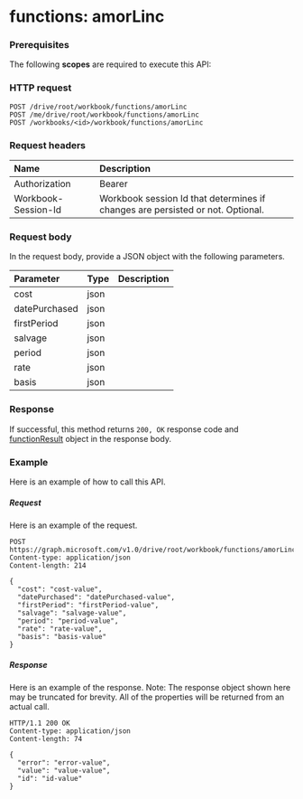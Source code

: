 # functions: amorLinc


### Prerequisites
The following **scopes** are required to execute this API: 
### HTTP request
<!-- { "blockType": "ignored" } -->
```http
POST /drive/root/workbook/functions/amorLinc
POST /me/drive/root/workbook/functions/amorLinc
POST /workbooks/<id>/workbook/functions/amorLinc

```
### Request headers
| Name       | Description|
|:---------------|:----------|
| Authorization  | Bearer <code>|
| Workbook-Session-Id  | Workbook session Id that determines if changes are persisted or not. Optional.|

### Request body
In the request body, provide a JSON object with the following parameters.

| Parameter	   | Type	|Description|
|:---------------|:--------|:----------|
|cost|json||
|datePurchased|json||
|firstPeriod|json||
|salvage|json||
|period|json||
|rate|json||
|basis|json||

### Response
If successful, this method returns `200, OK` response code and [functionResult](../resources/functionresult.md) object in the response body.

### Example
Here is an example of how to call this API.
##### Request
Here is an example of the request.
<!-- {
  "blockType": "request",
  "name": "functions_amorlinc"
}-->
```http
POST https://graph.microsoft.com/v1.0/drive/root/workbook/functions/amorLinc
Content-type: application/json
Content-length: 214

{
  "cost": "cost-value",
  "datePurchased": "datePurchased-value",
  "firstPeriod": "firstPeriod-value",
  "salvage": "salvage-value",
  "period": "period-value",
  "rate": "rate-value",
  "basis": "basis-value"
}
```

##### Response
Here is an example of the response. Note: The response object shown here may be truncated for brevity. All of the properties will be returned from an actual call.
<!-- {
  "blockType": "response",
  "truncated": true,
  "@odata.type": "microsoft.graph.functionResult"
} -->
```http
HTTP/1.1 200 OK
Content-type: application/json
Content-length: 74

{
  "error": "error-value",
  "value": "value-value",
  "id": "id-value"
}
```

<!-- uuid: 8fcb5dbc-d5aa-4681-8e31-b001d5168d79
2015-10-25 14:57:30 UTC -->
<!-- {
  "type": "#page.annotation",
  "description": "functions: amorLinc",
  "keywords": "",
  "section": "documentation",
  "tocPath": ""
}-->